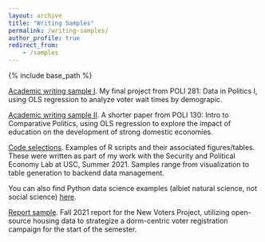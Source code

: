```yaml
---
layout: archive
title: "Writing Samples"
permalink: /writing-samples/
author_profile: true
redirect_from:
    - /samples
---
```


{% include base_path %}

[Academic writing sample I](/files/281_capstone.pdf).
My final project from POLI 281: Data in Politics I, using OLS regression to analyze voter wait times by demograpic.

[Academic writing sample II](/files/paper4.pdf).
A shorter paper from POLI 130: Intro to Comparative Politics, using OLS regression to explore the impact of education on the development of strong domestic economies.


[Code selections](https://github.com/wdtaylor30/SPEC_Lab).
Examples of R scripts and their associated figures/tables. These were  written as part of my work with the Security and Political Economy Lab at USC, Summer 2021. Samples range from visualization to table generation to backend data management.

You can also find Python data science examples (albiet natural science, not social science) [here](https://github.com/wdtaylor30/Space_Science_Walkthroughs).


[Report sample](/files/nvp_2021.pdf).
Fall 2021 report for the New Voters Project, utilizing open-source housing data to strategize a dorm-centric voter registration campaign for the start of the semester.
